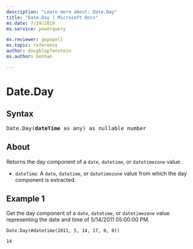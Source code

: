 ```yaml
---
description: "Learn more about: Date.Day"
title: "Date.Day | Microsoft Docs"
ms.date: 7/29/2019
ms.service: powerquery

ms.reviewer: gepopell
ms.topic: reference
author: dougklopfenstein
ms.author: bezhan

---
```

# Date.Day

## Syntax

<pre>
Date.Day(<b>dateTime</b> as any) as nullable number
</pre>
  
## About  
Returns the day component of a `date`, `datetime`, or `datetimezone` value. <ul> <li><code>dateTime</code>: A <code>date</code>, <code>datetime</code>, or <code>datetimezone</code> value from which the day component is extracted.</li> </ul>

## Example 1
Get the day component of a `date`, `datetime`, or `datetimezone` value representing the date and time of 5/14/2011 05:00:00 PM.

```powerquery-m
Date.Day(#datetime(2011, 5, 14, 17, 0, 0))
```

`14`
